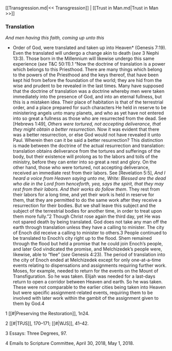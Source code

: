 [[Transgression.md|<< Transgression]]  |  [[Trust in Man.md|Trust in Man >>]]

### Translation

*And men having this faith, coming up unto this*
* Order of God, were translated and taken up into Heaven* (Genesis 7:19). Even the translated will undergo a change akin to death (*see* 3 Nephi 13:3). Those born in the Millennium will likewise undergo this same experience (*see* T&C 50:11).1 “Now the doctrine of translation is a power which belongs to this Priesthood. There are many things which belong to the powers of the Priesthood and the keys thereof, that have been kept hid from before the foundation of the world; they are hid from the wise and prudent to be revealed in the last times. Many have supposed that the doctrine of translation was a doctrine whereby men were taken immediately into the presence of God, and into an eternal fullness, but this is a mistaken idea. Their place of habitation is that of the terrestrial order, and a place prepared for such characters He held in reserve to be ministering angels unto many planets, and who as yet have not entered into so great a fullness as those who are resurrected from the dead. See [Hebrews 1:49], *Others were tortured, not accepting deliverance, that they might obtain a better resurrection*. Now it was evident that there was a better resurrection, or else God would not have revealed it unto Paul. Wherein then can it be said a better resurrection? This distinction is made between the doctrine of the actual resurrection and translation: translation obtains deliverance from the tortures and sufferings of the body, but their existence will prolong as to the labors and toils of the ministry, before they can enter into so great a rest and glory. On the other hand, those who were tortured, not accepting deliverance, received an immediate rest from their labors. See [Revelation 5:5], *And I heard a voice from Heaven saying unto me, Write: Blessed are the dead who die in the Lord from henceforth, yea, says the spirit, that they may rest from their labors. And their works do follow them*. They rest from their labors for a long time, and yet their work is held in reserve for them, that they are permitted to do the same work after they receive a resurrection for their bodies. But we shall leave this subject and the subject of the terrestrial bodies for another time, in order to treat upon them more fully.”2 Though Christ rose again the third day, yet He was not spared death by being translated. God does not take any man off the earth through translation unless they have a calling to minister. The city of Enoch did receive a calling to minister to others.3 People continued to be translated to Enoch’s city right up to the flood. Shem remained through the flood but held a promise that he could join Enoch’s people, and later God vindicated the promise, and Melchizedek’s people were, likewise, able to “flee” (*see* Genesis 4:23). The period of translation into the city of Enoch ended at Melchizedek except for only one-at-a-time events relating to dispensations and assignments requiring further work. Moses, for example, needed to return for the events on the Mount of Transfiguration. So he was taken. Elijah was needed for a last-days return to open a corridor between Heaven and earth. So he was taken. These were not comparable to the earlier cities being taken into Heaven but were specific assignment-related events, requiring them to be involved with later work within the gambit of the assignment given to them by God.4



1
[[#|Preserving the Restoration]], 1n24.


2
[[#|TPJS]], 170–171; [[#|WJS]], 41–42.


3 Essays: Three Degrees, 97.


4 Emails to Scripture Committee, April 30, 2018, May 1, 2018.